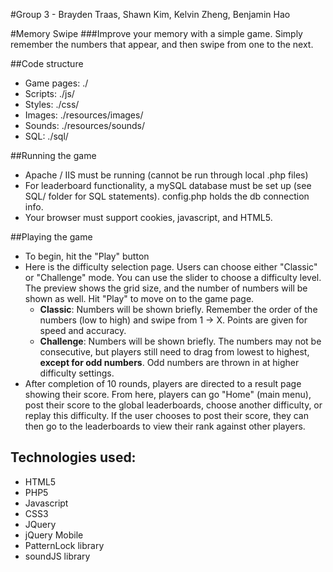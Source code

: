 #Group 3 - Brayden Traas, Shawn Kim, Kelvin Zheng, Benjamin Hao

#Memory Swipe
###Improve your memory with a simple game. Simply remember the numbers that appear, and then swipe from one to the next.

##Code structure

* Game pages: ./
* Scripts:    ./js/
* Styles:     ./css/
* Images:     ./resources/images/
* Sounds:     ./resources/sounds/
* SQL:        ./sql/


##Running the game

* Apache / IIS must be running (cannot be run through local .php files)
* For leaderboard functionality, a mySQL database must be set up (see SQL/ folder for SQL statements). config.php holds the db connection info.
* Your browser must support cookies, javascript, and HTML5.

##Playing the game

* To begin, hit the "Play" button
* Here is the difficulty selection page. Users can choose either "Classic" or "Challenge" mode. You can use the slider to choose a difficulty level. The preview shows the grid size, and the number of numbers will be shown as well. Hit "Play" to move on to the game page.
  * **Classic**: Numbers will be shown briefly. Remember the order of the numbers (low to high) and swipe from 1 -> X. Points are given for speed and accuracy.
  * **Challenge**: Numbers will be shown briefly. The numbers may not be consecutive, but players still need to drag from lowest to highest, **except for odd numbers**. Odd numbers are thrown in at higher difficulty settings.
* After completion of 10 rounds, players are directed to a result page showing their score. From here, players can go "Home" (main menu), post their score to the global leaderboards, choose another difficulty, or replay this difficulty. If the user chooses to post their score, they can then go to the leaderboards to view their rank against other players.

## Technologies used:
* HTML5
* PHP5
* Javascript
* CSS3
* JQuery
* jQuery Mobile
* PatternLock library
* soundJS library

